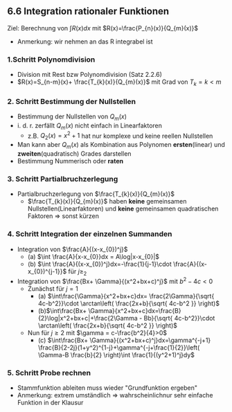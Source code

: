 ## 6.6 Integration rationaler Funktionen
Ziel: Berechnung von $\int R(x)dx$ mit $R(x)=\frac{P_{n}(x)}{Q_{m}(x)}$  
- Anmerkung: wir nehmen an das R integrabel ist
### 1.Schritt Polynomdivision
- Division mit Rest bzw Polynomdivision (Satz 2.2.6)
- $R(x)=S_{n-m}(x)+ \frac{T_{k}(x)}{Q_{m}(x)}$ mit Grad von $T_{k}=k<m$ 
### 2. Schritt Bestimmung der Nullstellen 
- Bestimmung der Nullstellen von $Q_{m}(x)$
- i. d. r. zerfällt $Q_{m}(x)$ nicht einfach in Linearfaktoren 
	- z.B. $Q_{2}(x)=x^2+1$ hat nur komplexe und keine reellen Nullstellen
- Man kann aber $Q_{m}(x)$ als Kombination aus Polynomen **ersten**(linear) und **zweiten**(quadratisch) Grades darstellen
- Bestimmung Nummerisch oder **raten**
### 3. Schritt Partialbruchzerlegung
- Partialbruchzerlegung von $\frac{T_{k}(x)}{Q_{m}(x)}$ 
	- $\frac{T_{k}(x)}{Q_{m}(x)}$ haben **keine** gemeinsamen Nullstellen(Linearfaktoren) und **keine** gemeinsamen quadratischen Faktoren $\Rightarrow$ sonst kürzen
### 4. Schritt Integration der einzelnen Summanden
- Integration von $\frac{A}{(x-x_{0})^j}$ 
	- (a) $\int \frac{A}{x-x_{0}}dx = A\log|x-x_{0}|$ 
	- (b) $\int \frac{A}{(x-x_{0})^j}dx=-\frac{1}{j-1}\cdot \frac{A}{(x-x_{0})^{j-1}}$ für $j\geq_{2}$
- Integration von $\frac{Bx+ \Gamma}{(x^2+bx+c)^j}$ mit $b^2-4c < 0$
	- Zunächst für $j=1$
		- (a) $\int\frac{\Gamma}{x^2+bx+c}dx= \frac{2\Gamma}{\sqrt{ 4c-b^2}}\cdot \arctan\left( \frac{2x+b}{\sqrt{ 4c-b^2 }} \right)$
		- (b)$\int\frac{Bx+ \Gamma}{x^2+bx+c}dx=\frac{B}{2}\log|x^2+bx+c|+\frac{2\Gamma - Bb}{\sqrt{ 4c-b^2}}\cdot \arctan\left( \frac{2x+b}{\sqrt{ 4c-b^2 }} \right)$
	- Nun für $j\geq 2$ mit $\gamma = c-\frac{b^2}{4}>0$ 
		- (c) $\int\frac{Bx+ \Gamma}{(x^2+bx+c)^j}dx=\gamma^{-j+1} \frac{B}{2-2j}(1+y^2)^{1-j}+\gamma^{-j+\frac{1}{2}}\left( \Gamma-B \frac{b}{2} \right)\int \frac{1}{(y^2+1)^j}dy$ 
### 5. Schritt Probe rechnen
- Stammfunktion ableiten muss wieder "Grundfunktion ergeben"
- Anmerkung: extrem umständlich $\Rightarrow$ wahrscheinlichnur sehr einfache Funktion in der Klausur
